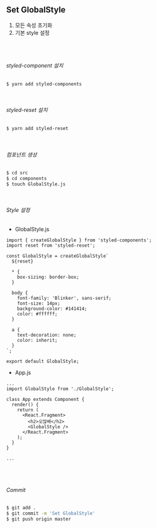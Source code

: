 ## Set GlobalStyle

1. 모든 속성 초기화
2. 기본 style 설정

<br>

<br>

###### styled-component 설치

```bash
$ yarn add styled-components
```

<br>

###### styled-reset 설치

```bash
$ yarn add styled-reset
```

<br>

###### 컴포넌트 생성

```bash
$ cd src
$ cd components
$ touch GlobalStyle.js
```

<br>

###### Style 설정

- GlobalStyle.js

```react
import { createGlobalStyle } from 'styled-components';
import reset from 'styled-reset';

const GlobalStyle = createGlobalStyle`
  ${reset}

  * {
    box-sizing: border-box;
  }

  body {
    font-family: 'Blinker', sans-serif;
    font-size: 14px;
    background-color: #141414;
    color: #ffffff;
  }

  a {
    text-decoration: none;
    color: inherit;
  }
`;

export default GlobalStyle;
```

- App.js

```react
...
import GlobalStyle from './GlobalStyle';

class App extends Component {
  render() {
    return (
      <React.Fragment>
        <h2>오많배</h2>
        <GlobalStyle />
      </React.Fragment>
    );
  }
}

...
```

<br>

<br>

###### Commit

```bash
$ git add .
$ git commit -m 'Set GlobalStyle'
$ git push origin master
```

<br>

<br>